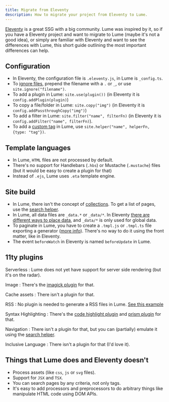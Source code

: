 ```yaml
---
title: Migrate from Eleventy
description: How to migrate your project from Eleventy to Lume.
---
```

<!-- deno-fmt-ignore-file -->

[Eleventy](https://www.11ty.dev/) is a great SSG with a big community. Lume was
inspired by it, so if you have a Eleventy project and want to migrate to Lume
(maybe it's not a good idea), or simply are familiar with Eleventy and want to
see the differences with Lume, this short guide outlining the most important
differences can help.

## Configuration

- In Eleventy, the configuration file is `.eleventy.js`, in Lume is
  `_config.ts`.
- To [ignore files](https://www.11ty.dev/docs/ignores/), prepend the filename
  with a `.` or `_`, or use `site.ignore("filename")`.
- To add a plugin in Lume: `site.use(plugin())` (in Eleventy it is
  `config.addPlugin(plugin)`)
- To copy a file/folder in Lume: `site.copy("img")` (in Eleventy it is
  `config.addPassthroughCopy("img")`)
- To add a filter in Lume: `site.filter("name", filterFn)` (in Eleventy it is
  `config.addFilter("name", filterFn)`).
- To add a [custom tag](https://www.11ty.dev/docs/custom-tags/) in Lume, use
  `site.helper("name", helperFn, {type: "tag"})`.

## Template languages

- In Lume, `HTML` files are not processed by default.
- There's no support for Handlebars (`.hbs`) or Mustache (`.mustache`) files (but it would be easy to create a plugin for that)
- Instead of `.ejs`, Lume uses `.eta` template engine.

## Site build

- In Lume, there isn't the concept of
  [collections](https://www.11ty.dev/docs/collections/). To get a list of pages,
  use the [search helper](../core/searching.md).
- In Lume, all data files are `_data.*` or `_data/*`. In Eleventy
  [there are different ways to place data](https://www.11ty.dev/docs/data-template-dir/),
  and `_data/*` is only used for global data.
- To paginate in Lume, you have to create a `.tmpl.js` or `.tmpl.ts` file
  exporting a generator ([more info](../core/searching.md#pagination)). There's no way to
  do it using the front matter, like in Eleventy.
- The event `beforeWatch` in Eleventy is named `beforeUpdate` in Lume.

## 11ty plugins

Serverless
: Lume does not yet have support for server side rendering (but it's on the
radar).

Image
: There's the
[imagick plugin](../../plugins/imagick.md) for that.

Cache assets
: There isn't a plugin for that.

RSS
: No plugin is needed to generate a RSS files in Lume.
[See this example](https://github.com/lumeland/base-blog/blob/master/feed.xml.njk)

Syntax Highlighting
: There's the
[code highlight plugin](../../plugins/code_highlight.md) and [prism plugin](../../plugins/prism.md) for that.

Navigation
: There isn't a plugin for that, but you can (partially) emulate it
using the [search helper](../../plugins/search.md).

Inclusive Language
: There isn't a plugin for that (I'd love it).

## Things that Lume does and Eleventy doesn't

- Process assets (like `css`, `js` or `svg` files).
- Support for `JSX` and `TSX`.
- You can search pages by any criteria, not only tags.
- It's easy to add processors and preprocessors to do arbitrary things like
  manipulate HTML code using DOM APIs.
